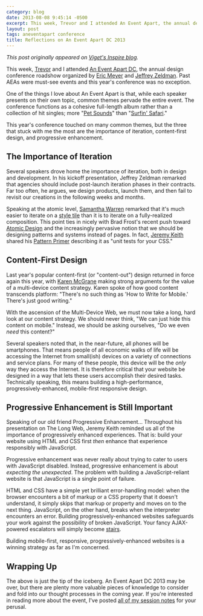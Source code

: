 ```yaml
---
category: blog
date: 2013-08-08 9:45:14 -0500
excerpt: This week, Trevor and I attended An Event Apart, the annual design conference roadshow organized by Eric Meyer and Jeffrey Zeldman.
layout: post
tags: aneventapart conference
title: Reflections on An Event Apart DC 2013
---
```


_This post originally appeared on [Viget's Inspire blog](http://viget.com/inspire/reflections-on-an-event-apart-dc-2013)._

This week, [Trevor](http://viget.com/about/team/tdavis) and I attended [An Event Apart DC](http://aneventapart.com/event/washington-dc-2013), the annual design conference roadshow organized by [Eric Meyer](http://meyerweb.com/) and [Jeffrey Zeldman](http://www.zeldman.com/). Past AEAs were must-see events and this year's conference was no exception.

One of the things I love about An Event Apart is that, while each speaker presents on their own topic, common themes pervade the entire event. The conference functions as a cohesive full-length album rather than a collection of hit singles; more "[Pet Sounds](http://en.wikipedia.org/wiki/Pet_sounds)" than "[Surfin' Safari](http://en.wikipedia.org/wiki/Surfin_Safari)."

This year's conference touched on many common themes, but the three that stuck with me the most are the importance of iteration, content-first design, and progressive enhancement.


## The Importance of Iteration

Several speakers drove home the importance of iteration, both in design and development. In his kickoff presentation, Jeffrey Zeldman remarked that agencies should include post-launch iteration phases in their contracts. Far too often, he argues, we design products, launch them, and then fail to revisit our creations in the following weeks and months.

Speaking at the atomic level, [Samantha Warren](http://badassideas.com/) remarked that it's much easier to iterate on a [style tile](http://styletil.es/) than it is to iterate on a fully-realized composition. This point ties in nicely with Brad Frost's recent push toward [Atomic Design](http://bradfrostweb.com/blog/post/atomic-web-design/) and the increasingly pervasive notion that we should be designing patterns and systems instead of pages. In fact, [Jeremy Keith](http://adactio.com/) shared his [Pattern Primer](https://github.com/adactio/Pattern-Primer) describing it as "unit tests for your CSS."


## Content-First Design

Last year's popular content-first (or "content-out") design returned in force again this year, with [Karen McGrane](http://karenmcgrane.com/) making strong arguments for the value of a multi-device content strategy. Karen spoke of how good content transcends platform: "There's no such thing as 'How to Write for Mobile.' There's just good writing."

With the ascension of the Multi-Device Web, we must now take a long, hard look at our content strategy. We should never think, "We can just hide this content on mobile." Instead, we should be asking ourselves, "Do we even _need_ this content?"

Several speakers noted that, in the near-future, all phones will be smartphones. That means people of all economic walks of life will be accessing the Internet from small(ish) devices on a variety of connections and service plans. For many of these people, this device will be the _only_ way they access the Internet. It is therefore critical that your website be designed in a way that lets these users accomplish their desired tasks. Technically speaking, this means building a high-performance, progressively-enhanced, mobile-first responsive design.


## Progressive Enhancement is Still Important

Speaking of our old friend Progressive Enhancement… Throughout his presentation on The Long Web, Jeremy Keith reminded us all of the importance of progressively enhanced experiences. That is: build your website using HTML and CSS first _then_ enhance that experience responsibly with JavaScript.

Progressive enhancement was never really about trying to cater to users with JavaScript disabled. Instead, progressive enhancement is about _expecting the unexpected_. The problem with building a JavaScript-reliant website is that JavaScript is a single point of failure.

HTML and CSS have a simple yet brilliant error-handling model: when the browser encounters a bit of markup or a CSS property that it doesn't understand, it simply skips that markup or property and moves on to the next thing. JavaScript, on the other hand, breaks when the interpreter encounters an error. Building progressively-enhanced websites safeguards your work against the possibility of broken JavaScript. Your fancy AJAX-powered escalators will simply become [stairs](http://www.brainyquote.com/quotes/quotes/m/mitchhedbe401954.html).

Building mobile-first, responsive, progressively-enhanced websites is a winning strategy as far as I'm concerned.


## Wrapping Up

The above is just the tip of the iceberg. An Event Apart DC 2013 may be over, but there are plenty more valuable pieces of knowledge to consider and fold into our thought processes in the coming year. If you're interested in reading more about the event, I've posted [all of my session notes](http://sketchnotes.sixtwothree.org/) for your perusal.